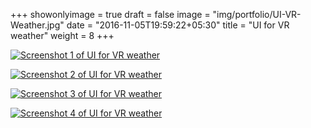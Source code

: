 +++
showonlyimage = true
draft = false
image = "img/portfolio/UI-VR-Weather.jpg"
date = "2016-11-05T19:59:22+05:30"
title = "UI for VR weather"
weight = 8
+++

[![Screenshot 1 of UI for VR weather][1]][1]

[![Screenshot 2 of UI for VR weather][2]][2]

[![Screenshot 3 of UI for VR weather][3]][3]

[![Screenshot 4 of UI for VR weather][4]][4]

[1]: /img/portfolio/UI-VR-Weather-1.jpg
[2]: /img/portfolio/UI-VR-Weather-2.png
[3]: /img/portfolio/UI-VR-Weather-3.jpg
[4]: /img/portfolio/UI-VR-Weather-4.png
